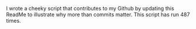 I wrote a cheeky script that contributes to my Github by updating this ReadMe to illustrate why more than commits matter. This script has run 487 times.